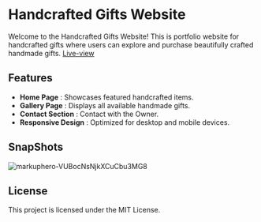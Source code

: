 # Handcrafted Gifts Website

Welcome to the Handcrafted Gifts Website! This is portfolio website for handcrafted gifts where users can explore and purchase beautifully crafted handmade gifts. [Live-view](https://deam-craft.vercel.app/)

## Features
- **Home Page** : Showcases featured handcrafted items.
- **Gallery Page** : Displays all available handmade gifts.
- **Contact Section** : Contact with the Owner.
- **Responsive Design** : Optimized for desktop and mobile devices.


## SnapShots 

![markuphero-VUBocNsNjkXCuCbu3MG8](https://github.com/user-attachments/assets/b8f2517e-5acf-44cb-b064-a464b4b078bf)


## License
This project is licensed under the MIT License.
